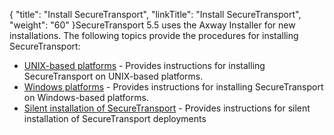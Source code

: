 {
    "title": "Install SecureTransport",
    "linkTitle": "Install SecureTransport",
    "weight": "60"
}<span class="mc-variable axway_variables.Component_Short_Name variable">SecureTransport</span> <span class="mc-variable axway_variables.Component_Version variable">5.5</span> uses the <span class="mc-variable axway_variables.Company_Name variable">Axway</span> Installer for new installations. The following topics provide the procedures for installing <span class="mc-variable axway_variables.Component_Short_Name variable">SecureTransport</span>:

-   <a href="installing_on_unix_based_platforms" class="MCXref xref">UNIX-based platforms</a> - Provides instructions for installing <span class="mc-variable axway_variables.Component_Short_Name variable">SecureTransport</span> on UNIX-based platforms.
-   <a href="installing_on_windows" class="MCXref xref">Windows platforms</a> - Provides instructions for installing <span class="mc-variable axway_variables.Component_Short_Name variable">SecureTransport</span> on Windows-based platforms.
-   <a href="" class="MCXref xref">Silent installation of SecureTransport</a> - Provides instructions for silent installation of <span class="mc-variable axway_variables.Component_Short_Name variable">SecureTransport</span> deployments
